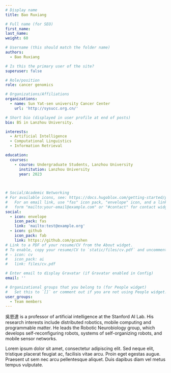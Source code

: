 ```yaml
---
# Display name
title: Bao Ruxiang

# Full name (for SEO)
first_name: 
last_name: 
weight: 60

# Username (this should match the folder name)
authors:
  - Bao Ruxiang

# Is this the primary user of the site?
superuser: false

# Role/position
role: cancer genomics

# Organizations/Affiliations
organizations:
  - name: Sun Yat-sen university Cancer Center
    url: 'http://sysucc.org.cn/'

# Short bio (displayed in user profile at end of posts)
bio: BS in Lanzhou University.

interests:
  - Artificial Intelligence
  - Computational Linguistics
  - Information Retrieval

education:
  courses:
    - course: Undergraduate Students, Lanzhou University
      institution: Lanzhou University
      year: 2023
    
    

# Social/Academic Networking
# For available icons, see: https://docs.hugoblox.com/getting-started/page-builder/#icons
#   For an email link, use "fas" icon pack, "envelope" icon, and a link in the
#   form "mailto:your-email@example.com" or "#contact" for contact widget.
social:
  - icon: envelope
    icon_pack: fas
    link: 'mailto:test@example.org'
  - icon: github
    icon_pack: fab
    link: https://github.com/gcushen
# Link to a PDF of your resume/CV from the About widget.
# To enable, copy your resume/CV to `static/files/cv.pdf` and uncomment the lines below.
# - icon: cv
#   icon_pack: ai
#   link: files/cv.pdf

# Enter email to display Gravatar (if Gravatar enabled in Config)
email: ''

# Organizational groups that you belong to (for People widget)
#   Set this to `[]` or comment out if you are not using People widget.
user_groups:
  - Team members
---
```


吳恩達 is a professor of artificial intelligence at the Stanford AI Lab. His research interests include distributed robotics, mobile computing and programmable matter. He leads the Robotic Neurobiology group, which develops self-reconfiguring robots, systems of self-organizing robots, and mobile sensor networks.

Lorem ipsum dolor sit amet, consectetur adipiscing elit. Sed neque elit, tristique placerat feugiat ac, facilisis vitae arcu. Proin eget egestas augue. Praesent ut sem nec arcu pellentesque aliquet. Duis dapibus diam vel metus tempus vulputate.
